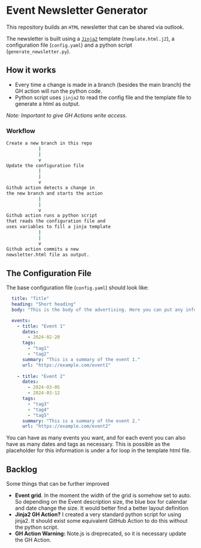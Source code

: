 # Event Newsletter Generator

This repository builds an `HTML` newsletter that can be shared via outlook.

The newsletter is built using a [`Jinja2`](https://palletsprojects.com/p/jinja/) template (`template.html.j2`), a configuration file (`config.yaml`) and a python script (`generate_newsletter.py`).

## How it works

- Every time a change is made in a branch (besides the main branch) the GH action will run the python code.
- Python script uses `jinja2` to read the config file and the template file to generate a html as output.

*Note: Important to give GH Actions write access.*

### Workflow

```bash
Create a new branch in this repo
            |
            |
            v
Update the configuration file
            |
            |
            v
Github action detects a change in 
the new branch and starts the action
            |  
            |
            v
Github action runs a python script 
that reads the configuration file and
uses variables to fill a jinja template
            |
            |
            v
Github action commits a new 
newsletter.html file as output.
```

## The Configuration File

The base configuration file (`config.yaml`) should look like:

```yaml
  title: "Title"
  heading: "Short heading"
  body: "This is the body of the advertising. Here you can put any information you want."

  events:
    - title: "Event 1"
      dates:
        - 2024-02-20
      tags:
        - "tag1"
        - "tag2"
      summary: "This is a summary of the event 1."
      url: "https://example.com/event1"
      
    - title: "Event 2"
      dates:
        - 2024-03-05
        - 2024-03-12
      tags:
        - "tag3"
        - "tag4"
        - "tag5"
      summary: "This is a summary of the event 2."
      url: "https://example.com/event2"
```

You can have as many events you want, and for each event you can also have as
many dates and tags as necessary. This is possible as the placeholder for this
information is under a for loop in the template html file.

## Backlog

Some things that can be further improved

- **Event grid**. In the moment the width of the grid is somehow set to auto. So depending on the Event description size, the blue box for calendar and date change the size. It would better find a better layout definition
- **Jinja2 GH Action?** I created a very standard python script for using jinja2. It should exist some equivalent GitHub Action to do this without the python script.
- **GH Action Warning:** Note.js is dreprecated, so it is necessary update the GH Action.